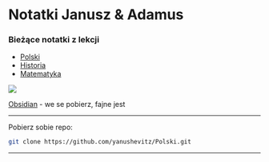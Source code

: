 # Notatki Janusz & Adamus

### Bieżące notatki z lekcji

- [Polski](./Polski)
- [Historia](./Historia/historia.md)
- [Matematyka](./Matematyka/matematyka.md)

![](https://obsidian.md/images/screenshot-1.0-hero-combo.png)

[Obsidian](https://obsidian.md/) - we se pobierz, fajne jest

---

Pobierz sobie repo:

```bash
git clone https://github.com/yanushevitz/Polski.git
```

---
